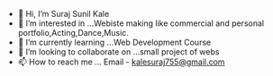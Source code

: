 - 👋 Hi, I’m Suraj Sunil Kale
- 👀 I’m interested in ...Webiste making like commercial and personal portfolio,Acting,Dance,Music.
- 🌱 I’m currently learning ...Web Development Course
- 💞️ I’m looking to collaborate on ...small project of webs 
- 📫 How to reach me ... Email - kalesuraj755@gmail.com

<!---
kale461/kale461 is a ✨ special ✨ repository because its `README.md` (this file) appears on your GitHub profile.
You can click the Preview link to take a look at your changes.
--->
